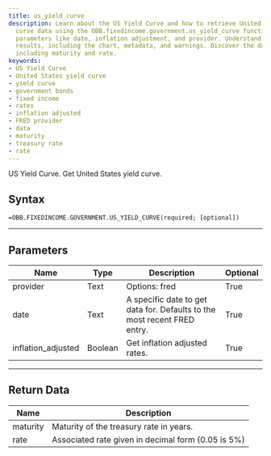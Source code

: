 ```yaml
---
title: us_yield_curve
description: Learn about the US Yield Curve and how to retrieve United States yield
  curve data using the OBB.fixedincome.government.us_yield_curve function. Explore
  parameters like date, inflation adjustment, and provider. Understand the returned
  results, including the chart, metadata, and warnings. Discover the data structure,
  including maturity and rate.
keywords: 
- US Yield Curve
- United States yield curve
- yield curve
- government bonds
- fixed income
- rates
- inflation adjusted
- FRED provider
- data
- maturity
- treasury rate
- rate
---
```


<!-- markdownlint-disable MD041 -->

US Yield Curve. Get United States yield curve.

## Syntax

```excel wordwrap
=OBB.FIXEDINCOME.GOVERNMENT.US_YIELD_CURVE(required; [optional])
```

---

## Parameters

| Name | Type | Description | Optional |
| ---- | ---- | ----------- | -------- |
| provider | Text | Options: fred | True |
| date | Text | A specific date to get data for. Defaults to the most recent FRED entry. | True |
| inflation_adjusted | Boolean | Get inflation adjusted rates. | True |

---

## Return Data

| Name | Description |
| ---- | ----------- |
| maturity | Maturity of the treasury rate in years.  |
| rate | Associated rate given in decimal form (0.05 is 5%)  |
